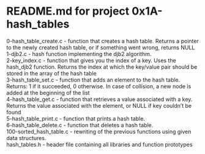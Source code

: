 # README.md for project 0x1A-hash_tables

0-hash_table_create.c - function that creates a hash table. Returns a pointer to the newly created hash table, or if something went wrong, returns NULL\
1-djb2.c - hash function implementing the djb2 algorithm.\
2-key_index.c - function that gives you the index of a key. Uses the hash_djb2 function. Returns the index at which the key/value pair should be stored in the array of the hash table\
3-hash_table_set.c - function that adds an element to the hash table. Returns: 1 if it succeeded, 0 otherwise. In case of collision, a new node is added at the beginning of the list\
4-hash_table_get.c - function that retrieves a value associated with a key. Returns the value associated with the element, or NULL if key couldn’t be found\
5-hash_table_print.c - function that prints a hash table.\
6-hash_table_delete.c - function that deletes a hash table.\
100-sorted_hash_table.c - rewriting of the previous functions using given data structures.\
hash_tables.h - header file containing all libraries and function prototypes
